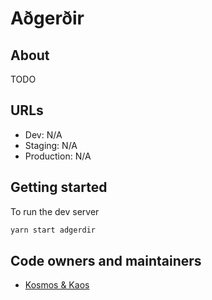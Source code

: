 # Aðgerðir

## About

TODO

## URLs

- Dev: N/A
- Staging: N/A
- Production: N/A

## Getting started

To run the dev server

```bash
yarn start adgerdir
```

## Code owners and maintainers

- [Kosmos & Kaos](https://github.com/orgs/island-is/teams/kosmos-kaos/members)
